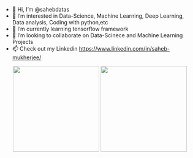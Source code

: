 - 👋 Hi, I’m @sahebdatas
- 👀 I’m interested in Data-Science, Machine Learning, Deep Learning, Data analysis, Coding with python,etc
- 🌱 I’m currently learning tensorflow framework
- 💞️ I’m looking to collaborate on Data-Scinece and Machine Learning Projects
- 📫 Check out my Linkedin https://www.linkedin.com/in/saheb-mukherjee/
<div  align='center'>
  <img  src="https://github-readme-stats.vercel.app/api?username=sahebdatas&show_icons=true&theme=radical&count_private=true" height="225px"  />
  <img  src="https://github-readme-stats.vercel.app/api/top-langs/?username=sahebdatas&show_icons=true&theme=radical&count_private=true" height="225px"  />
</div>

<!---
sahebdatas/sahebdatas is a ✨ special ✨ repository because its `README.md` (this file) appears on your GitHub profile.
You can click the Preview link to take a look at your changes.
--->

